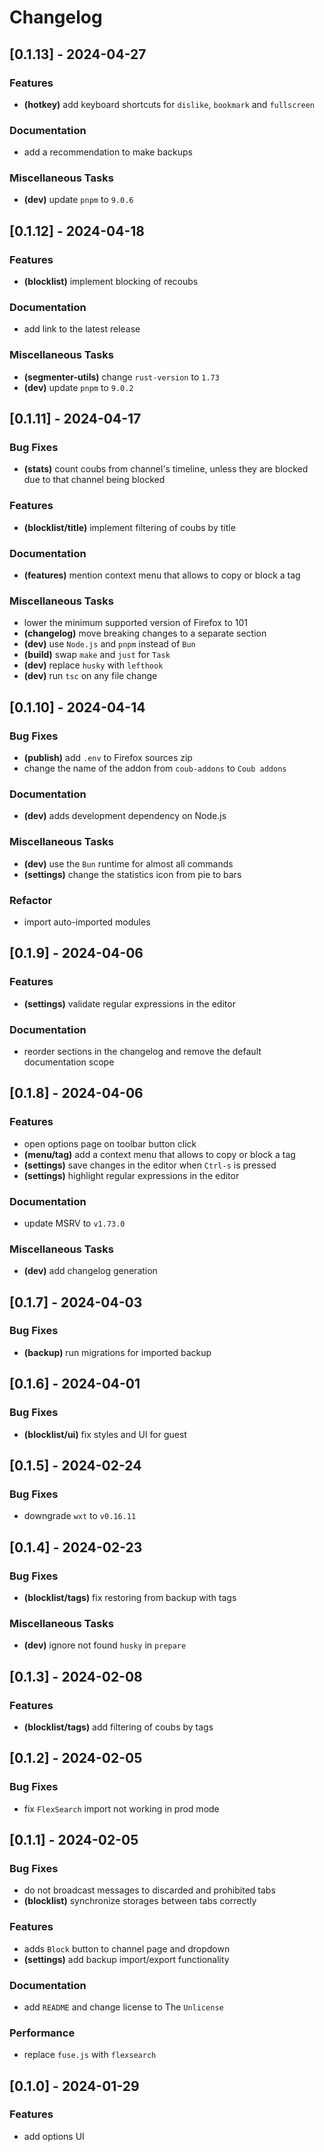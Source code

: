 # Changelog

## [0.1.13] - 2024-04-27

### Features

- **(hotkey)** add keyboard shortcuts for `dislike`, `bookmark` and `fullscreen`

### Documentation

- add a recommendation to make backups

### Miscellaneous Tasks

- **(dev)** update `pnpm` to `9.0.6`

## [0.1.12] - 2024-04-18

### Features

- **(blocklist)** implement blocking of recoubs

### Documentation

- add link to the latest release

### Miscellaneous Tasks

- **(segmenter-utils)** change `rust-version` to `1.73`
- **(dev)** update `pnpm` to `9.0.2`

## [0.1.11] - 2024-04-17

### Bug Fixes

- **(stats)** count coubs from channel's timeline, unless they are blocked due to that channel being blocked

### Features

- **(blocklist/title)** implement filtering of coubs by title

### Documentation

- **(features)** mention context menu that allows to copy or block a tag

### Miscellaneous Tasks

- lower the minimum supported version of Firefox to 101
- **(changelog)** move breaking changes to a separate section
- **(dev)** use `Node.js` and `pnpm` instead of `Bun`
- **(build)** swap `make` and `just` for `Task`
- **(dev)** replace `husky` with `lefthook`
- **(dev)** run `tsc` on any file change

## [0.1.10] - 2024-04-14

### Bug Fixes

- **(publish)** add `.env` to Firefox sources zip
- change the name of the addon from `coub-addons` to `Coub addons`

### Documentation

- **(dev)** adds development dependency on Node.js

### Miscellaneous Tasks

- **(dev)** use the `Bun` runtime for almost all commands
- **(settings)** change the statistics icon from pie to bars

### Refactor

- import auto-imported modules

## [0.1.9] - 2024-04-06

### Features

- **(settings)** validate regular expressions in the editor

### Documentation

- reorder sections in the changelog and remove the default documentation scope

## [0.1.8] - 2024-04-06

### Features

- open options page on toolbar button click
- **(menu/tag)** add a context menu that allows to copy or block a tag
- **(settings)** save changes in the editor when `Ctrl-s` is pressed
- **(settings)** highlight regular expressions in the editor

### Documentation

- update MSRV to `v1.73.0`

### Miscellaneous Tasks

- **(dev)** add changelog generation

## [0.1.7] - 2024-04-03

### Bug Fixes

- **(backup)** run migrations for imported backup

## [0.1.6] - 2024-04-01

### Bug Fixes

- **(blocklist/ui)** fix styles and UI for guest

## [0.1.5] - 2024-02-24

### Bug Fixes

- downgrade `wxt` to `v0.16.11`

## [0.1.4] - 2024-02-23

### Bug Fixes

- **(blocklist/tags)** fix restoring from backup with tags

### Miscellaneous Tasks

- **(dev)** ignore not found `husky` in `prepare`

## [0.1.3] - 2024-02-08

### Features

- **(blocklist/tags)** add filtering of coubs by tags

## [0.1.2] - 2024-02-05

### Bug Fixes

- fix `FlexSearch` import not working in prod mode

## [0.1.1] - 2024-02-05

### Bug Fixes

- do not broadcast messages to discarded and prohibited tabs
- **(blocklist)** synchronize storages between tabs correctly

### Features

- adds `Block` button to channel page and dropdown
- **(settings)** add backup import/export functionality

### Documentation

- add `README` and change license to The `Unlicense`

### Performance

- replace `fuse.js` with `flexsearch`

## [0.1.0] - 2024-01-29

### Features

- add options UI
